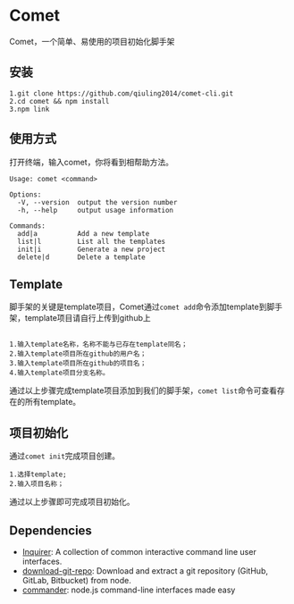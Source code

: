 # Comet
Comet，一个简单、易使用的项目初始化脚手架

## 安装

```
1.git clone https://github.com/qiuling2014/comet-cli.git
2.cd comet && npm install
3.npm link
```

## 使用方式

打开终端，输入comet，你将看到相帮助方法。

```
Usage: comet <command>

Options:
  -V, --version  output the version number
  -h, --help     output usage information

Commands:
  add|a          Add a new template
  list|l         List all the templates
  init|i         Generate a new project
  delete|d       Delete a template
```

## Template

脚手架的关键是template项目，Comet通过`comet add`命令添加template到脚手架，template项目请自行上传到github上
```

1.输入template名称，名称不能与已存在template同名；
2.输入template项目所在github的用户名；
3.输入template项目所在github的项目名；
4.输入template项目分支名称。
```
通过以上步骤完成template项目添加到我们的脚手架，`comet list`命令可查看存在的所有template。

## 项目初始化

通过`comet init`完成项目创建。

```
1.选择template;
2.输入项目名称；
```

通过以上步骤即可完成项目初始化。

## Dependencies

* [Inquirer](https://github.com/SBoudrias/Inquirer.js/#separator): A collection of common interactive command line user interfaces.
* [download-git-repo](https://github.com/flipxfx/download-git-repo): Download and extract a git repository (GitHub, GitLab, Bitbucket) from node.
* [commander](https://github.com/tj/commander.js): node.js command-line interfaces made easy

